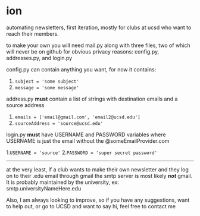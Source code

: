 # ion
automating newsletters, first iteration, mostly for clubs at ucsd who want to reach their members.

to make your own you will need mail.py along with three files, two of which will never be on github for obvious privacy reasons: config.py, addresses.py, and login.py

config.py can contain anything you want, for now it contains:
1. ``` subject = 'some subject' ```
2. ``` message = 'some message' ```

address.py **must** contain a list of strings with destination emails and a source address
1. ```emails = ['email@gmail.com', 'email2@ucsd.edu']```
2. ```sourceAddress = 'source@ucsd.edu'```

login.py **must** have USERNAME and PASSWORD variables
where USERNAME is just the email without the @someEmailProvider.com

1.```USERNAME = 'source'```
2.```PASSWORD = 'super secret password'```

----

at the very least, if a club wants to make their own newsletter and they log on to their .edu email through gmail the smtp server is most likely **_not_** gmail. It is probably maintained by the university, ex: smtp.universityNameHere.edu

Also, I am always looking to improve, so if you have any suggestions, want to help out, or go to UCSD and want to say hi, feel free to contact me


